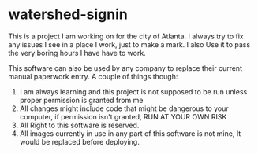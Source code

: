 # watershed-signin
This is a project I am working on for the city of Atlanta. I always try to fix any issues I see in a place I work, just to make a mark. I also Use it to pass the very boring hours I have have to work.

This software can also be used by any company to replace their current manual paperwork entry.
A couple of things though:
1. I am always learning and this project is not supposed to be run unless proper permission is granted from me
2. All changes might include code that might be dangerous to your computer, if permission isn't granted, RUN AT YOUR OWN RISK
3. All Right to this software is reserved.
4. All images currently in use in any part of this software is not mine, It would be replaced before deploying.
